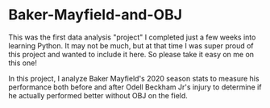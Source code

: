 # Baker-Mayfield-and-OBJ
This was the first data analysis "project" I completed just a few weeks into learning Python. It may not be much, but at that time I was super proud of this project and wanted to include it here. So please take it easy on me on this one!

In this project, I analyze Baker Mayfield's 2020 season stats to measure his performance both before and after Odell Beckham Jr's injury to determine if he actually performed better without OBJ on the field.
